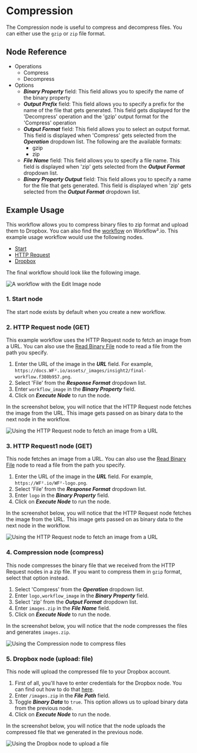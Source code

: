 # Compression

The Compression node is useful to compress and decompress files. You can either use the `gzip` or `zip` file format.


## Node Reference

- Operations
	- Compress
	- Decompress
- Options
    - ***Binary Property*** field: This field allows you to specify the name of the binary property
    - ***Output Prefix*** field: This field allows you to specify a prefix for the name of the file that gets generated. This field gets displayed for the 'Decompress' operation and the 'gzip' output format for the 'Compress' operation
    - ***Output Format*** field: This field allows you to select an output format. This field is displayed when 'Compress' gets selected from the ***Operation*** dropdown list. The following are the available formats:
        - gzip
        - zip
    - ***File Name*** field: This field allows you to specify a file name. This field is displayed when 'zip' gets selected from the ***Output Format*** dropdown list.
    - ***Binary Property Output*** field: This field allows you to specify a name for the file that gets generated. This field is displayed when 'zip' gets selected from the ***Output Format*** dropdown list.

## Example Usage

This workflow allows you to compress binary files to zip format and upload them to Dropbox. You can also find the [workflow](https://WF².io/workflows/908) on Workflow².io. This example usage workflow would use the following nodes.
- [Start](/workflow/integrations/core-nodes/workflow-nodes-base.start/)
- [HTTP Request](/workflow/integrations/core-nodes/workflow-nodes-base.httpRequest/)
- [Dropbox](/workflow/integrations/nodes/workflow-nodes-base.dropbox/)


The final workflow should look like the following image.

![A workflow with the Edit Image node](/_images/integrations/core-nodes/compression/workflow.png)

### 1. Start node

The start node exists by default when you create a new workflow.


### 2. HTTP Request node (GET)

This example workflow uses the HTTP Request node to fetch an image from a URL. You can also use the [Read Binary File](/workflow/integrations/core-nodes/workflow-nodes-base.readBinaryFile/) node to read a file from the path you specify.

1. Enter the URL of the image in the ***URL*** field. For example, `https://docs.WF².io/assets/_images/insight2/final-workflow.f380b957.png`.
2. Select 'File' from the ***Response Format*** dropdown list.
3. Enter `workflow_image` in the ***Binary Property*** field.
4. Click on ***Execute Node*** to run the node.

In the screenshot below, you will notice that the HTTP Request node fetches the image from the URL. This image gets passed on as binary data to the next node in the workflow.

![Using the HTTP Request node to fetch an image from a URL](/_images/integrations/core-nodes/compression/httprequest_node.png)

### 3. HTTP Request1 node (GET)

This node fetches an image from a URL. You can also use the [Read Binary File](/workflow/integrations/core-nodes/workflow-nodes-base.readBinaryFile/) node to read a file from the path you specify.

1. Enter the URL of the image in the ***URL*** field. For example, `https://WF².io/WF²-logo.png`.
2. Select 'File' from the ***Response Format*** dropdown list.
3. Enter `logo` in the ***Binary Property*** field.
4. Click on ***Execute Node*** to run the node.

In the screenshot below, you will notice that the HTTP Request node fetches the image from the URL. This image gets passed on as binary data to the next node in the workflow.

![Using the HTTP Request node to fetch an image from a URL](/_images/integrations/core-nodes/compression/httprequest1_node.png)


### 4. Compression node (compress)

This node compresses the binary file that we received from the HTTP Request nodes in a zip file. If you want to compress them in `gzip` format, select that option instead.

1. Select 'Compress' from the ***Operation*** dropdown list.
2. Enter `logo,workflow_image` in the ***Binary Property*** field.
3. Select 'zip' from the ***Output Format*** dropdown list.
4. Enter `images.zip` in the ***File Name*** field.
5. Click on ***Execute Node*** to run the node.

In the screenshot below, you will notice that the node compresses the files and generates `images.zip`.

![Using the Compression node to compress files](/_images/integrations/core-nodes/compression/compression_node.png)

### 5. Dropbox node (upload: file)

This node will upload the compressed file to your Dropbox account.

1. First of all, you'll have to enter credentials for the Dropbox node. You can find out how to do that [here](/workflow/integrations/credentials/dropbox/).
2. Enter `/images.zip` in the ***File Path*** field.
3. Toggle ***Binary Data*** to `true`. This option allows us to upload binary data from the previous node.
4. Click on ***Execute Node*** to run the node.

In the screenshot below, you will notice that the node uploads the compressed file that we generated in the previous node.

![Using the Dropbox node to upload a file](/_images/integrations/core-nodes/compression/dropbox_node.png)
